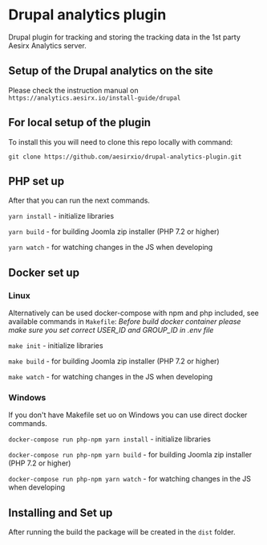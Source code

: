 # Drupal analytics plugin

Drupal plugin for tracking and storing the tracking data in the 1st party 
Aesirx Analytics server.

## Setup of the Drupal analytics on the site

Please check the instruction manual on `https://analytics.aesirx.io/install-guide/drupal`


## For local setup of the plugin

To install this you will need to clone this repo locally with command:

`git clone https://github.com/aesirxio/drupal-analytics-plugin.git`

## PHP set up

After that you can run the next commands.

`yarn install` - initialize libraries

`yarn build` - for building Joomla zip installer (PHP 7.2 or higher)

`yarn watch` - for watching changes in the JS when developing

## Docker set up

### Linux

Alternatively can be used docker-compose with npm and php included,
see available commands in `Makefile`:
_Before build docker container please make sure you set correct
USER_ID and GROUP_ID in .env file_

`make init` - initialize libraries

`make build` - for building Joomla zip installer (PHP 7.2 or higher)

`make watch` - for watching changes in the JS when developing

### Windows

If you don't have Makefile set uo on Windows you can use direct docker commands.

`docker-compose run php-npm yarn install` - initialize libraries

`docker-compose run php-npm yarn build` - for building Joomla zip installer
(PHP 7.2 or higher)

`docker-compose run php-npm yarn watch` - for watching changes in the JS
when developing

## Installing and Set up

After running the build the package will be created in the `dist` folder.
